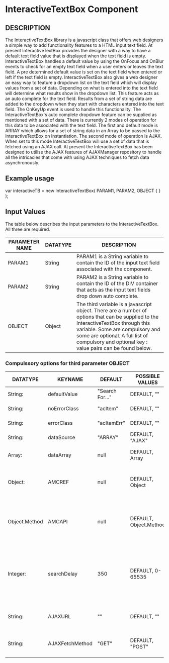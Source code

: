 # InteractiveTextBox Component

## DESCRIPTION

The InteractiveTextBox library is a javascript class that offers web designers a simple way to add functionality features to a HTML
input text field.  At present InteractiveTextBox provides the designer with a way to have a default text field value that is displayed
when the text field is empty.  InteractiveTextBox handles a default value by using the OnFocus and OnBlur events to check for an empty
text field when a user enters or leaves the text field.  A pre determined default value is set on the text field when entered or left
if the text field is empty.  InteractiveTextBox also gives a web designer an easy way to feature a dropdown list on the text field
which will display values from a set of data.  Depending on what is entered into the text field will determine what results show in
the dropdown list.  This feature acts as an auto complete for the text field.  Results from a set of string data are added to the
dropdown when they start with characters entered into the text field.  The OnKeyUp event is used to handle this functionality.  The
InteractiveTextBox's auto complete dropdown feature can be supplied as mentioned with a set of data.  There is currently 2 modes of
operation for this data to be associated with the text field.  The first and default mode is ARRAY which allows for a set of string
data in an Array to be passed to the InteractiveTextBox on Instantiation.  The second mode of operation is AJAX.  When set to this
mode InteractiveTextBox will use a set of data that is fetched using an AJAX call.  At present the InteractiveTextBox has been
designed to utilise the AJAX features of AJAXManager repository to handle all the intricacies that come with using AJAX techniques to
fetch data asynchronously.

## Example usage

var interactiveTB = new InteractiveTextBox( PARAM1, PARAM2, OBJECT { } );

## Input Values

The table below describes the input parameters to the InteractiveTextBox.  All three are required.

|PARAMETER NAME      |  DATATYPE         |  DESCRIPTION    |
|--------------------|-------------------|-----------------|
|PARAM1              |  String           | PARAM1 is a String variable to contain the ID of the input text field associated with the component.
|PARAM2              |  String           | PARAM2 is a String variable to contain the ID of the DIV container that acts as the input text fields drop down auto complete.
|OBJECT              |  Object           | The third variable is a javascript object.  There are a number of options that can be supplied to the InteractiveTextBox through this variable.  Some are compulsory and some are optional.  A full list of compulsory and optional key : value pairs can be found below.

### Compulssory options for third parameter OBJECT

|DATATYPE      |  KEYNAME         |  DEFAULT                     |  POSSIBLE VALUES         |  DESCRIPTIONS                           |
|--------------|------------------|------------------------------|--------------------------|-----------------------------------------|
|String:       |  defaultValue    |  "Search For..."             |  DEFAULT, "<any>"         |  Default value displayed in text field
|String:       |  noErrorClass    |  "acItem"     |  DEFAULT, "<any>"         |  CSS dropdown style for matched data    
|String:       |  errorClass      |  "acItemErr"  |  DEFAULT, "<any>"         |  CSS dropdown style for no data error  message
|String:       |  dataSource      |  "ARRAY"                     |  DEFAULT, "AJAX"          |  method for retrieving data for drop    down
|Array:        |  dataArray       |  null                        |  DEFAULT, Array           |  used to supply data as Array (used  with dataSource 'ARRAY' MODE
|Object:       |  AMCREF          |  null                        |  DEFAULT, Object          |  AMCREF (AJAXManagerClientReference)    points to instance of AJAXManagerClient.  Used with dataSource 'AJAX' MODE
|Object.Method |  AMCAPI          |  null                        |  DEFAULT, Object.Method   |  AMCAPI (AJAXManagerClient)(API) points to method of instance of AJAXManagerClient that accepts new AJAX requests from components.  Used with dataSource 'AJAX' MODE
|Integer:      |  searchDelay     |  350                         |  DEFAULT, 0-65535         |  Creates a delay between key presses.  Most useful when used in 'AJAX' MODE.  Having a delay means that every key press isn't sent as a new AJAX request.  If set to 0 every key press will cause a new AJAX request sent.  350 (0.35 of a second) recommended.
|String:       |  AJAXURL         |  ""                          |  DEFAULT, "<URLForAJAX>"  |  When using dataSource 'AJAX' MODE   this is where the file that processes the AJAX request can be specified.
|String:       |  AJAXFetchMethod |  "GET"                       |  DEFAULT, "POST"          |  When using dataSource 'AJAX' MODE     here is where the request mode type.  Either "GET" or "POST" can be used.
